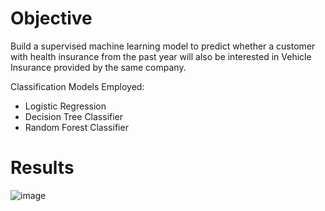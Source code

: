 # Objective

Build a supervised machine learning model to predict whether a customer with health insurance from the past year will also be interested in Vehicle Insurance provided by the same company.

Classification Models Employed:
* Logistic Regression
* Decision Tree Classifier
* Random Forest Classifier

# Results
![image](https://github.com/narasimha-gaonkar/secondary-insurance-prediction/assets/111209914/1562ca26-1ecf-4d74-86b9-bafd8e527bf4)
